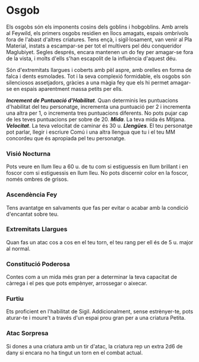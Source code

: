 # Osgob

Els osgobs són els imponents cosins dels goblins i hobgoblins. Amb arrels al Feywild, els primers osgobs residien en llocs amagats, espais ombrívols fora de l'abast d'altres criatures. Tens ençà, i sigil·losament, van venir al Pla Material, instats a escampar-se per tot el multivers pel déu conqueridor Maglubiyet. Segles després, encara mantenen un do fey per amagar-se fora de la vista, i molts d'ells s'han escapolit de la influència d'aquest déu.

Són d'extremitats llargues i coberts amb pèl aspre, amb orelles en forma de falca i dents esmolades. Tot i la seva complexió formidable, els osgobs són silenciosos assetjadors, gràcies a una màgia fey que els hi permet amagar-se en espais aparentment massa petits per ells.

***Increment de Puntuació d'Habilitat***. Quan determinis les puntuacions d'habilitat del teu personatge, incrementa una puntuació per 2 i incrementa una altra per 1, o incrementa tres puntuacions diferents. No pots pujar cap de les teves puntuacions per sobre de 20.
***Mida***. La teva mida és Mitjana.
***Velocitat***. La teva velocitat de caminar és 30 u.
***Llengües***. El teu personatge pot parlar, llegir i escriure Comú i una altra llengua que tu i el teu MM concordeu que és apropiada pel teu personatge.

### Visió Nocturna
Pots veure en llum lleu a 60 u. de tu com si estiguessis en llum brillant i en foscor com si estiguessis en llum lleu. No pots discernir color en la foscor, només ombres de grisos.
### Ascendència Fey
Tens avantatge en salvaments que fas per evitar o acabar amb la condició d'encantat sobre teu.
### Extremitats Llargues
Quan fas un atac cos a cos en el teu torn, el teu rang per ell és de 5 u. major al normal.
### Constitució Poderosa
Contes com a un mida més gran per a determinar la teva capacitat de càrrega i el pes que pots empènyer, arrossegar o aixecar.
### Furtiu
Ets proficient en l'habilitat de Sigil. Addicionalment, sense estrènyer-te, pots aturar-te i moure't a través d'un espai prou gran per a una criatura Petita.
### Atac Sorpresa
Si dones a una criatura amb un tir d'atac, la criatura rep un extra 2d6 de dany si encara no ha tingut un torn en el combat actual.


